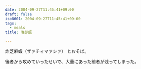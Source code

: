 ```yaml
---
date: 2004-09-27T11:45:41+09:00
draft: false
iso8601: 2004-09-27T11:45:41+09:00
tags:
  - meals
title: 晩御飯

---
```


<div class="entry-body">
  <p>炸芝麻蝦（ザァチィマァシァ） とおそば。</p>

  <p>後者から攻めていったせいで、大量にあった前者が残ってしまった。</p>
</div>
